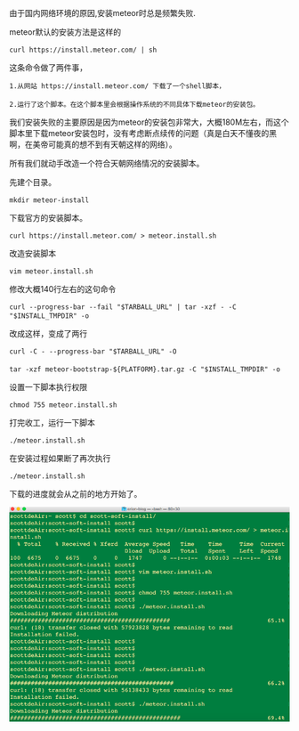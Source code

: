 
由于国内网络环境的原因,安装meteor时总是频繁失败.

meteor默认的安装方法是这样的
```
curl https://install.meteor.com/ | sh
```

这条命令做了两件事，

    1.从网站 https://install.meteor.com/ 下载了一个shell脚本，

    2.运行了这个脚本。在这个脚本里会根据操作系统的不同具体下载meteor的安装包。

我们安装失败的主要原因是因为meteor的安装包非常大，大概180M左右，而这个脚本里下载meteor安装包时，没有考虑断点续传的问题（真是白天不懂夜的黑啊，在美帝可能真的想不到有天朝这样的网络）。

所有我们就动手改造一个符合天朝网络情况的安装脚本。

先建个目录。
```
mkdir meteor-install
```

下载官方的安装脚本。
```
curl https://install.meteor.com/ > meteor.install.sh
```

改造安装脚本
```
vim meteor.install.sh
```

修改大概140行左右的这句命令
```
curl --progress-bar --fail "$TARBALL_URL" | tar -xzf - -C "$INSTALL_TMPDIR" -o
```
改成这样，变成了两行
```
curl -C - --progress-bar "$TARBALL_URL" -O

tar -xzf meteor-bootstrap-${PLATFORM}.tar.gz -C "$INSTALL_TMPDIR" -o
```
设置一下脚本执行权限
```
chmod 755 meteor.install.sh
```
打完收工，运行一下脚本
```
./meteor.install.sh
```
在安装过程如果断了再次执行
```
./meteor.install.sh
```
下载的进度就会从之前的地方开始了。

![](../img/16-5-18/1.png)
